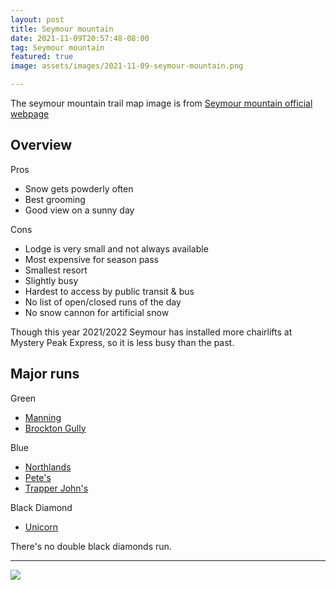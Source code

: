 ```yaml
---
layout: post
title: Seymour mountain
date: 2021-11-09T20:57:48-08:00
tag: Seymour mountain
featured: true
image: assets/images/2021-11-09-seymour-mountain.png

---
```


The seymour mountain trail map image is from [Seymour mountain official webpage](https://mtseymour.ca/trailmap)

## Overview

Pros

* Snow gets powderly often
* Best grooming
* Good view on a sunny day

Cons

* Lodge is very small and not always available
* Most expensive for season pass
* Smallest resort
* Slightly busy
* Hardest to access by public transit & bus
* No list of open/closed runs of the day
* No snow cannon for artificial snow

Though this year 2021/2022 Seymour has installed more chairlifts at Mystery Peak Express, so it is less busy than the past.

## Major runs

Green
* [Manning](/seymour/manning)
* [Brockton Gully](/brockton-gully)

Blue
* [Northlands](/northlands)
* [Pete's](/petes)
* [Trapper John's](/trapper-johns)

Black Diamond
* [Unicorn](/unicorn/)

There's no double black diamonds run.

---

![](https://vancouversnowboarding.files.wordpress.com/2021/01/pxl_20210126_202643325.jpg)
